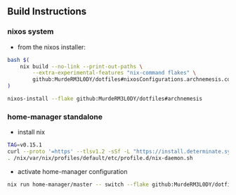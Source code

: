 ## Build Instructions

### nixos system
* from the nixos installer:
```bash
bash $(
    nix build --no-link --print-out-paths \
        --extra-experimental-features "nix-command flakes" \
        github:MurdeRM3L0DY/dotfiles#nixosConfigurations.archnemesis.config.system.build.diskoScript
)

nixos-install --flake github:MurdeRM3L0DY/dotfiles#archnemesis
```

### home-manager standalone
* install nix
```bash
TAG=v0.15.1
curl --proto '=https' --tlsv1.2 -sSf -L "https://install.determinate.systems/nix/tag/${TAG}" | sh -s -- install --diagnostic-endpoint='' --no-confirm
. /nix/var/nix/profiles/default/etc/profile.d/nix-daemon.sh
```
* activate home-manager configuration
```bash
nix run home-manager/master -- switch --flake github:MurdeRM3L0DY/dotfiles#nemesis.{host-architecture}
```
